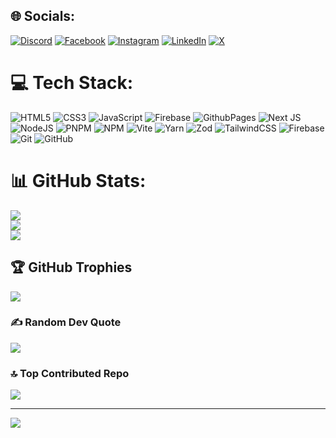 
## 🌐 Socials:
[![Discord](https://img.shields.io/badge/Discord-%237289DA.svg?logo=discord&logoColor=white)](https://discord.gg/matt.hedaetul) [![Facebook](https://img.shields.io/badge/Facebook-%231877F2.svg?logo=Facebook&logoColor=white)](https://facebook.com/007.hedaetul) [![Instagram](https://img.shields.io/badge/Instagram-%23E4405F.svg?logo=Instagram&logoColor=white)](https://instagram.com/matt_hedaetul007) [![LinkedIn](https://img.shields.io/badge/LinkedIn-%230077B5.svg?logo=linkedin&logoColor=white)](https://linkedin.com/in/007-hedaetul) [![X](https://img.shields.io/badge/X-black.svg?logo=X&logoColor=white)](https://x.com/matt_hedaetul) 

# 💻 Tech Stack:
![HTML5](https://img.shields.io/badge/html5-%23E34F26.svg?style=for-the-badge&logo=html5&logoColor=white) ![CSS3](https://img.shields.io/badge/css3-%231572B6.svg?style=for-the-badge&logo=css3&logoColor=white) ![JavaScript](https://img.shields.io/badge/javascript-%23323330.svg?style=for-the-badge&logo=javascript&logoColor=%23F7DF1E) ![Firebase](https://img.shields.io/badge/firebase-%23039BE5.svg?style=for-the-badge&logo=firebase) ![GithubPages](https://img.shields.io/badge/github%20pages-121013?style=for-the-badge&logo=github&logoColor=white) ![Next JS](https://img.shields.io/badge/Next-black?style=for-the-badge&logo=next.js&logoColor=white) ![NodeJS](https://img.shields.io/badge/node.js-6DA55F?style=for-the-badge&logo=node.js&logoColor=white) ![PNPM](https://img.shields.io/badge/pnpm-%234a4a4a.svg?style=for-the-badge&logo=pnpm&logoColor=f69220) ![NPM](https://img.shields.io/badge/NPM-%23CB3837.svg?style=for-the-badge&logo=npm&logoColor=white) ![Vite](https://img.shields.io/badge/vite-%23646CFF.svg?style=for-the-badge&logo=vite&logoColor=white) ![Yarn](https://img.shields.io/badge/yarn-%232C8EBB.svg?style=for-the-badge&logo=yarn&logoColor=white) ![Zod](https://img.shields.io/badge/zod-%233068b7.svg?style=for-the-badge&logo=zod&logoColor=white) ![TailwindCSS](https://img.shields.io/badge/tailwindcss-%2338B2AC.svg?style=for-the-badge&logo=tailwind-css&logoColor=white) ![Firebase](https://img.shields.io/badge/firebase-a08021?style=for-the-badge&logo=firebase&logoColor=ffcd34) ![Git](https://img.shields.io/badge/git-%23F05033.svg?style=for-the-badge&logo=git&logoColor=white) ![GitHub](https://img.shields.io/badge/github-%23121011.svg?style=for-the-badge&logo=github&logoColor=white)
# 📊 GitHub Stats:
![](https://github-readme-stats.vercel.app/api?username=hedaetul&theme=tokyonight&hide_border=false&include_all_commits=false&count_private=false)<br/>
![](https://github-readme-streak-stats.herokuapp.com/?user=hedaetul&theme=tokyonight&hide_border=false)<br/>
![](https://github-readme-stats.vercel.app/api/top-langs/?username=hedaetul&theme=tokyonight&hide_border=false&include_all_commits=false&count_private=false&layout=compact)

## 🏆 GitHub Trophies
![](https://github-profile-trophy.vercel.app/?username=hedaetul&theme=radical&no-frame=false&no-bg=true&margin-w=4)

### ✍️ Random Dev Quote
![](https://quotes-github-readme.vercel.app/api?type=horizontal&theme=radical)

### 🔝 Top Contributed Repo
![](https://github-contributor-stats.vercel.app/api?username=hedaetul&limit=5&theme=dark&combine_all_yearly_contributions=true)

---
[![](https://visitcount.itsvg.in/api?id=hedaetul&icon=0&color=0)](https://visitcount.itsvg.in)

<!-- Proudly created with GPRM ( https://gprm.itsvg.in ) -->
